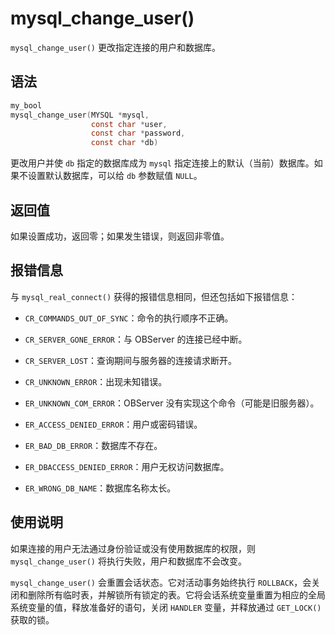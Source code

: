 mysql_change_user() 
========================================

`mysql_change_user()` 更改指定连接的用户和数据库。

语法 
-----------------------

```c
my_bool
mysql_change_user(MYSQL *mysql,
                  const char *user,
                  const char *password,
                  const char *db)
```



更改用户并使 `db` 指定的数据库成为 `mysql` 指定连接上的默认（当前）数据库。如果不设置默认数据库，可以给 `db` 参数赋值 `NULL`。

返回值 
------------------------

如果设置成功，返回零；如果发生错误，则返回非零值。

报错信息 
-------------------------

与 `mysql_real_connect()` 获得的报错信息相同，但还包括如下报错信息：

* `CR_COMMANDS_OUT_OF_SYNC`：命令的执行顺序不正确。

  

* `CR_SERVER_GONE_ERROR`：与 OBServer 的连接已经中断。

  

* `CR_SERVER_LOST`：查询期间与服务器的连接请求断开。

  

* `CR_UNKNOWN_ERROR`：出现未知错误。

  

* `ER_UNKNOWN_COM_ERROR`：OBServer 没有实现这个命令（可能是旧服务器）。

  

* `ER_ACCESS_DENIED_ERROR`：用户或密码错误。

  

* `ER_BAD_DB_ERROR`：数据库不存在。

  

* `ER_DBACCESS_DENIED_ERROR`：用户无权访问数据库。

  

* `ER_WRONG_DB_NAME`：数据库名称太长。

  




使用说明 
-------------------------

如果连接的用户无法通过身份验证或没有使用数据库的权限，则 `mysql_change_user()` 将执行失败，用户和数据库不会改变。

`mysql_change_user()` 会重置会话状态。它对活动事务始终执行 `ROLLBACK`，会关闭和删除所有临时表，并解锁所有锁定的表。它将会话系统变量重置为相应的全局系统变量的值，释放准备好的语句，关闭 `HANDLER` 变量，并释放通过 `GET_LOCK()` 获取的锁。
